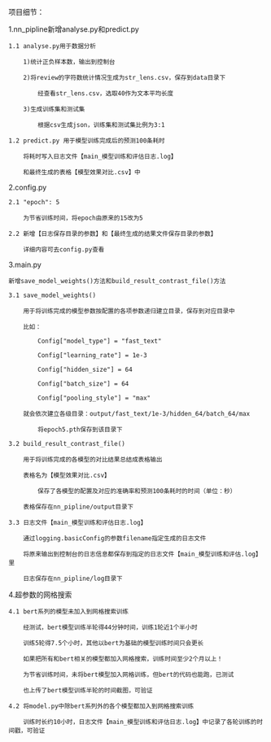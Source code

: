 项目细节：

1.nn_pipline新增analyse.py和predict.py

	1.1 analyse.py用于数据分析
	
		1)统计正负样本数，输出到控制台
		
		2)将review的字符数统计情况生成为str_lens.csv，保存到data目录下
		
			经查看str_lens.csv，选取40作为文本平均长度
			
		3)生成训练集和测试集
		
			根据csv生成json，训练集和测试集比例为3:1
			
	1.2 predict.py 用于模型训练完成后的预测100条耗时
	
		将耗时写入日志文件【main_模型训练和评估日志.log】
		
		和最终生成的表格【模型效果对比.csv】中
		
2.config.py

	2.1 "epoch": 5
	
		为节省训练时间，将epoch由原来的15改为5
		
	2.2 新增【日志保存目录的参数】和【最终生成的结果文件保存目录的参数】
	
		详细内容可去config.py查看
		
3.main.py

	新增save_model_weights()方法和build_result_contrast_file()方法
	
	3.1 save_model_weights()
	
		用于将训练完成的模型参数按配置的各项参数递归建立目录，保存到对应目录中
		
		比如：
		
			Config["model_type"] = "fast_text"
			
			Config["learning_rate"] = 1e-3
			
			Config["hidden_size"] = 64
			
			Config["batch_size"] = 64
			
			Config["pooling_style"] = "max"
			
		就会依次建立各级目录：output/fast_text/1e-3/hidden_64/batch_64/max
		
			将epoch5.pth保存到该目录下
			
	3.2 build_result_contrast_file()
	
		用于将训练完成的各模型的对比结果总结成表格输出
		
		表格名为【模型效果对比.csv】
		
			保存了各模型的配置及对应的准确率和预测100条耗时的时间（单位：秒）
			
		表格保存在nn_pipline/output目录下
		
	3.3 日志文件【main_模型训练和评估日志.log】
	
		通过logging.basicConfig的参数filename指定生成的日志文件
		
		将原来输出到控制台的日志信息都保存到指定的日志文件【main_模型训练和评估.log】里
		
		日志保存在nn_pipline/log目录下
		
4.超参数的网格搜索

	4.1 bert系列的模型未加入到网格搜索训练
	
		经测试，bert模型训练半轮得44分钟时间，训练1轮近1个半小时
		
		训练5轮得7.5个小时，其他以bert为基础的模型训练时间只会更长
		
		如果把所有和bert相关的模型都加入网格搜索，训练时间至少2个月以上！
		
		为节省训练时间，未将bert模型加入网格训练，但bert的代码也能跑，已测试
		
		也上传了bert模型训练半轮的时间截图，可验证
		
	4.2 将model.py中除bert系列外的各个模型都加入到网格搜索训练
	
		训练时长约10小时，日志文件【main_模型训练和评估日志.log】中记录了各轮训练的时间戳，可验证
	
